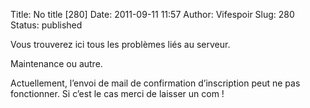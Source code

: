 Title: No title [280]
Date: 2011-09-11 11:57
Author: Vifespoir
Slug: 280
Status: published

Vous trouverez ici tous les problèmes liés au serveur.

Maintenance ou autre.

Actuellement, l’envoi de mail de confirmation d’inscription peut ne pas
fonctionner. Si c’est le cas merci de laisser un com !
